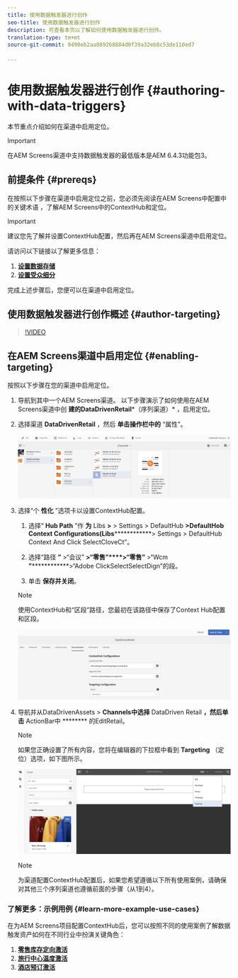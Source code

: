 ```yaml
---
title: 使用数据触发器进行创作
seo-title: 使用数据触发器进行创作
description: 可查看本页以了解如何使用数据触发器进行创作。
translation-type: tm+mt
source-git-commit: 9490eb2aa089268884d0f39a32eb8c53de110ed7

---
```



# 使用数据触发器进行创作 {#authoring-with-data-triggers}

本节重点介绍如何在渠道中启用定位。

>[!IMPORTANT]
> 在AEM Screens渠道中支持数据触发器的最低版本是AEM 6.4.3功能包3。

## 前提条件 {#prereqs}

在按照以下步骤在渠道中启用定位之前，您必须先阅读在AEM Screens中配置中的关键术语 [](configuring-context-hub.md) ，了解AEM Screens中的ContextHub和定位。

>[!IMPORTANT]
> 建议您先了解并设置ContextHub配置，然后再在AEM Screens渠道中启用定位。

请访问以下链接以了解更多信息：

1. **[设置数据存储](configuring-context-hub.md)**
1. **[设置受众细分](configuring-context-hub.md)**

完成上述步骤后，您便可以在渠道中启用定位。

## 使用数据触发器进行创作概述 {#author-targeting}

>[!VIDEO](https://video.tv.adobe.com/v/31921)

## 在AEM Screens渠道中启用定位 {#enabling-targeting}

按照以下步骤在您的渠道中启用定位。

1. 导航到其中一个AEM Screens渠道。 以下步骤演示了如何使用在AEM Screens渠道中创 **建的DataDrivenRetail***（序列渠道）* ，启用定位。

1. 选择渠道 **DataDrivenRetail** ，然后 **单击操作栏中的** “属性”。

   ![screen_shot_2019-05-01at43332pm](assets/screen_shot_2019-05-01at43332pm.png)

1. 选择“个 **性化** ”选项卡以设置ContextHub配置。

   1. 选择“ **Hub Path** ”作 **为** Libs **>** > Settings > DefaultHub **>DefaultHob Context Configurations(Libs**************> Settings > DefaultHub Context And Click SelectCloveCt”。

   1. 选择“路径 **”** >“会议” **>“零售”****>“零售”** >“Wcm **”**************>“Adobe ClickSelectSelectDign”的段。

   1. 单击 **保存并关闭**。
   >[!NOTE]
   >
   >使用ContextHub和“区段”路径，您最初在该路径中保存了Context Hub配置和区段。

   ![screen_shot_2019-05-01at44030pm](assets/screen_shot_2019-05-01at44030pm.png)

1. 导航并从DataDrivenAssets > **Channels中选择** DataDriven Retail **，然后单击** ActionBar中 ******** 的EditRetail。

   >[!NOTE]
   >
   >如果您正确设置了所有内容，您将在编辑器的下拉框中看到 **Targeting** （定位）选项，如下图所示。

   ![screen_shot_2019-05-01at44231pm](assets/screen_shot_2019-05-01at44231pm.png)

   >[!NOTE]
   >
   >为渠道配置ContextHub配置后，如果您希望遵循以下所有使用案例，请确保对其他三个序列渠道也遵循前面的步骤（从1到4）。

### 了解更多：示例用例 {#learn-more-example-use-cases}

在为AEM Screens项目配置ContextHub后，您可以按照不同的使用案例了解数据触发资产如何在不同行业中扮演关键角色：

1. **[零售库存定向激活](retail-inventory-activation.md)**
1. **[旅行中心温度激活](local-temperature-activation.md)**
1. **[酒店预订激活](hospitality-reservation-activation.md)**

